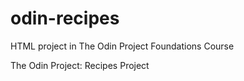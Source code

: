# odin-recipes
HTML project in The Odin Project Foundations Course

The Odin Project: Recipes Project
